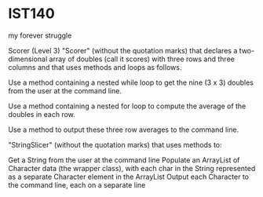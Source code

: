 # IST140
my forever struggle

Scorer (Level 3)
"Scorer" (without the quotation marks) that declares a two-dimensional array of doubles (call it scores) with three rows and three columns and that uses methods and loops as follows.

Use a method containing a nested while loop to get the nine (3 x 3) doubles from the user at the command line.

Use a method containing a nested for loop to compute the average of the doubles in each row.

Use a method to output these three row averages to the command line.



"StringSlicer" (without the quotation marks) that uses methods to:

Get a String from the user at the command line
Populate an ArrayList of Character data (the wrapper class), with each char in the String represented as a separate Character element in the ArrayList
Output each Character to the command line, each on a separate line
